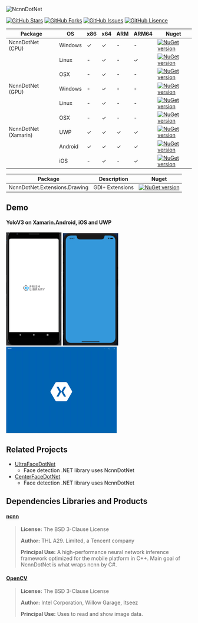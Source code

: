 ![NcnnDotNet](https://socialify.git.ci/takuya-takeuchi/NcnnDotNet/image?description=1&font=Raleway&language=1&logo=https%3A%2F%2Fgithub.com%2Ftakuya-takeuchi%2FNcnnDotNet%2Fraw%2Fmaster%2Fnuget%2Fnn128.png&owner=1&pattern=Circuit%20Board&theme=Light)

[![GitHub Stars](https://img.shields.io/github/stars/takuya-takeuchi/ncnndotnet?label=STARS&color=%23DFB317&style=for-the-badge)]() [![GitHub Forks](https://img.shields.io/github/forks/takuya-takeuchi/ncnndotnet?label=FORKS&color=%236ECA00&style=for-the-badge)]() [![GitHub Issues](https://img.shields.io/github/issues/takuya-takeuchi/ncnndotnet?label=ISSUES&color=%23007EC6&style=for-the-badge)]() [![GitHub Lisence](https://img.shields.io/github/license/takuya-takeuchi/ncnndotnet?label=LISENCE&color=%239109BD&style=for-the-badge)]()

|Package|OS|x86|x64|ARM|ARM64|Nuget|
|---|---|---|---|---|---|---|
|NcnnDotNet (CPU)|Windows|✓|✓|-|-|[![NuGet version](https://img.shields.io/nuget/v/NcnnDotNet.svg)](https://www.nuget.org/packages/NcnnDotNet)|
||Linux|-|✓|-|✓|[![NuGet version](https://img.shields.io/nuget/v/NcnnDotNet.svg)](https://www.nuget.org/packages/NcnnDotNet)|
||OSX|-|✓|-|-|[![NuGet version](https://img.shields.io/nuget/v/NcnnDotNet.svg)](https://www.nuget.org/packages/NcnnDotNet)|
|NcnnDotNet (GPU)|Windows|-|✓|-|-|[![NuGet version](https://img.shields.io/nuget/v/NcnnDotNet.GPU.svg)](https://www.nuget.org/packages/NcnnDotNet.GPU)|
||Linux|-|✓|-|-|[![NuGet version](https://img.shields.io/nuget/v/NcnnDotNet.GPU.svg)](https://www.nuget.org/packages/NcnnDotNet.GPU)|
||OSX|-|✓|-|-|[![NuGet version](https://img.shields.io/nuget/v/NcnnDotNet.GPU.svg)](https://www.nuget.org/packages/NcnnDotNet.GPU)|
|NcnnDotNet (Xamarin)|UWP|✓|✓|✓|✓|[![NuGet version](https://img.shields.io/nuget/v/NcnnDotNet.Xamarin.svg)](https://www.nuget.org/packages/NcnnDotNet.Xamarin)|
||Android|✓|✓|✓|✓|[![NuGet version](https://img.shields.io/nuget/v/NcnnDotNet.Xamarin.svg)](https://www.nuget.org/packages/NcnnDotNet.Xamarin)|
||iOS|-|✓|-|✓|[![NuGet version](https://img.shields.io/nuget/v/NcnnDotNet.Xamarin.svg)](https://www.nuget.org/packages/NcnnDotNet.Xamarin)|

|Package|Description|Nuget|
|---|---|---|
|NcnnDotNet.Extensions.Drawing|GDI+ Extensions|[![NuGet version](https://img.shields.io/nuget/v/NcnnDotNet.Extensions.Drawing.svg)](https://www.nuget.org/packages/NcnnDotNet.Extensions.Drawing)|

## Demo

#### YoloV3 on Xamarin.Android, iOS and UWP

<img src="examples\Xamarin\YoloV3\images\android.webp" width="150" /> <img src="examples\Xamarin\YoloV3\images\ios.webp" width="150" /> <img src="examples\Xamarin\YoloV3\images\uwp.webp" width="300" />

## Related Projects

- [UltraFaceDotNet](https://github.com/takuya-takeuchi/UltraFaceDotNet)
  - Face detection .NET library uses NcnnDotNet
- [CenterFaceDotNet](https://github.com/takuya-takeuchi/CenterFaceDotNet)
  - Face detection .NET library uses NcnnDotNet
 
## Dependencies Libraries and Products

#### [ncnn](https://github.com/Tencent/ncnn/)

> **License:** The BSD 3-Clause License
>
> **Author:** THL A29. Limited, a Tencent company
> 
> **Principal Use:** A high-performance neural network inference framework optimized for the mobile platform in C++. Main goal of NcnnDotNet is what wraps ncnn by C#.

#### [OpenCV](https://opencv.org/)

> **License:** The BSD 3-Clause License
>
> **Author:** Intel Corporation, Willow Garage, Itseez
> 
> **Principal Use:** Uses to read and show image data.